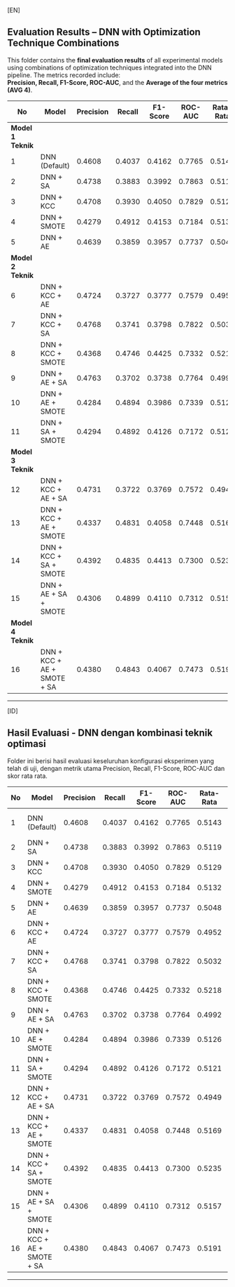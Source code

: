[EN]

## Evaluation Results – DNN with Optimization Technique Combinations

This folder contains the **final evaluation results** of all experimental models using combinations of optimization techniques integrated into the DNN pipeline. The metrics recorded include:  
**Precision, Recall, F1-Score, ROC-AUC**, and the **Average of the four metrics (AVG 4)**.

| No  | Model                                | Precision | Recall  | F1-Score | ROC-AUC | Rata-Rata |
|-----|--------------------------------------|-----------|---------|----------|---------|-----------|
| **Model 1 Teknik**                         |           |         |          |         |           |
| 1   | DNN (Default)                        | 0.4608    | 0.4037  | 0.4162   | 0.7765  | 0.5143    |
| 2   | DNN + SA                             | 0.4738    | 0.3883  | 0.3992   | 0.7863  | 0.5119    |
| 3   | DNN + KCC                            | 0.4708    | 0.3930  | 0.4050   | 0.7829  | 0.5129    |
| 4   | DNN + SMOTE                          | 0.4279    | 0.4912  | 0.4153   | 0.7184  | 0.5132    |
| 5   | DNN + AE                             | 0.4639    | 0.3859  | 0.3957   | 0.7737  | 0.5048    |
| **Model 2 Teknik**                         |           |         |          |         |           |
| 6   | DNN + KCC + AE                       | 0.4724    | 0.3727  | 0.3777   | 0.7579  | 0.4952    |
| 7   | DNN + KCC + SA                       | 0.4768    | 0.3741  | 0.3798   | 0.7822  | 0.5032    |
| 8   | DNN + KCC + SMOTE                    | 0.4368    | 0.4746  | 0.4425   | 0.7332  | 0.5218    |
| 9   | DNN + AE + SA                        | 0.4763    | 0.3702  | 0.3738   | 0.7764  | 0.4992    |
| 10  | DNN + AE + SMOTE                     | 0.4284    | 0.4894  | 0.3986   | 0.7339  | 0.5126    |
| 11  | DNN + SA + SMOTE                     | 0.4294    | 0.4892  | 0.4126   | 0.7172  | 0.5121    |
| **Model 3 Teknik**                         |           |         |          |         |           |
| 12  | DNN + KCC + AE + SA                  | 0.4731    | 0.3722  | 0.3769   | 0.7572  | 0.4949    |
| 13  | DNN + KCC + AE + SMOTE                | 0.4337    | 0.4831  | 0.4058   | 0.7448  | 0.5169    |
| 14  | DNN + KCC + SA + SMOTE                | 0.4392    | 0.4835  | 0.4413   | 0.7300  | 0.5235    |
| 15  | DNN + AE + SA + SMOTE                 | 0.4306    | 0.4899  | 0.4110   | 0.7312  | 0.5157    |
| **Model 4 Teknik**                         |           |         |          |         |           |
| 16  | DNN + KCC + AE + SMOTE + SA           | 0.4380    | 0.4843  | 0.4067   | 0.7473  | 0.5191    |


---

[ID]

## Hasil Evaluasi - DNN dengan kombinasi teknik optimasi

Folder ini berisi hasil evaluasi keseluruhan konfigurasi eksperimen yang telah di uji, dengan metrik utama Precision, Recall, F1-Score, ROC-AUC dan skor rata rata. 

| No  | Model                                | Precision | Recall  | F1-Score | ROC-AUC | Rata-Rata | Notes                              | Experiments |
|-----|--------------------------------------|-----------|---------|----------|---------|-----------|------------------------------------|-------------|
| 1   | DNN (Default)                        | 0.4608    | 0.4037  | 0.4162   | 0.7765  | 0.5143    | 64, 32, 16 (arsitektur default)    |20          |
| 2   | DNN + SA                             | 0.4738    | 0.3883  | 0.3992   | 0.7863  | 0.5119    |  -                                 | 1          |
| 3   | DNN + KCC                            | 0.4708    | 0.3930  | 0.4050   | 0.7829  | 0.5129    | -                                 | 1          |
| 4   | DNN + SMOTE                          | 0.4279    | 0.4912  | 0.4153   | 0.7184  | 0.5132    |  -                                 |1          |
| 5   | DNN + AE                             | 0.4639    | 0.3859  | 0.3957   | 0.7737  | 0.5048    | AE-B1                               |9          |
| 6   | DNN + KCC + AE                       | 0.4724    | 0.3727  | 0.3777   | 0.7579  | 0.4952    | KCCAEC2_S1                          |10          |
| 7   | DNN + KCC + SA                       | 0.4768    | 0.3741  | 0.3798   | 0.7822  | 0.5032    |  -                                 |1          |
| 8   | DNN + KCC + SMOTE                    | 0.4368    | 0.4746  | 0.4425   | 0.7332  | 0.5218    | SMOTEKCC_S2                         | 2          |
| 9   | DNN + AE + SA                        | 0.4763    | 0.3702  | 0.3738   | 0.7764  | 0.4992    | Dataset dari AE-B1        | 1          |
| 10  | DNN + AE + SMOTE                     | 0.4284    | 0.4894  | 0.3986   | 0.7339  | 0.5126    | Dataset dari AE-B1        | 1          |
| 11  | DNN + SA + SMOTE                     | 0.4294    | 0.4892  | 0.4126   | 0.7172  | 0.5121    |  -                                    |1          |
| 12  | DNN + KCC + AE + SA                  | 0.4731    | 0.3722  | 0.3769   | 0.7572  | 0.4949    | Dataset dari KCCAEC2_S1 | 1          |
| 13  | DNN + KCC + AE + SMOTE                | 0.4337    | 0.4831  | 0.4058   | 0.7448  | 0.5169    |Dataset dari KCCAEC2_S1 | 1          |
| 14  | DNN + KCC + SA + SMOTE                | 0.4392    | 0.4835  | 0.4413   | 0.7300  | 0.5235    |-  | 1          |
| 15  | DNN + AE + SA + SMOTE                 | 0.4306    | 0.4899  | 0.4110   | 0.7312  | 0.5157    |- | 1          |
| 16  | DNN + KCC + AE + SMOTE + SA           | 0.4380    | 0.4843  | 0.4067   | 0.7473  | 0.5191    | Dataset dari KCCAEC2_S1 | 1          |


---
